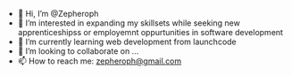 - 👋 Hi, I’m @Zepheroph
- 👀 I’m interested in expanding my skillsets while seeking new apprenticeshipss or employemnt oppurtunities in software development
- 🌱 I’m currently learning web development from launchcode
- 💞️ I’m looking to collaborate on ...
- 📫 How to reach me: zepheroph@gmail.com

<!---
Zepheroph/Zepheroph is a ✨ special ✨ repository because its `README.md` (this file) appears on your GitHub profile.
You can click the Preview link to take a look at your changes.
--->
